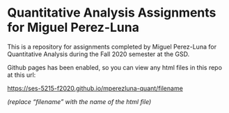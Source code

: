 # Quantitative Analysis Assignments for Miguel Perez-Luna

This is a repository for assignments completed by Miguel Perez-Luna for Quantitative Analysis during the Fall 2020 semester at the GSD.

Github pages has been enabled, so you can view any html files in this repo at this url:

https://ses-5215-f2020.github.io/mperezluna-quant/filename

*(replace “filename” with the name of the html file)*
